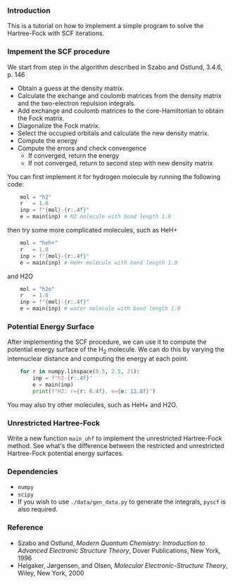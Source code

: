 ### Introduction
This is a tutorial on how to implement a simple program
to solve the Hartree-Fock with SCF iterations.

### Impement the SCF procedure
We start from step in the algorithm described in Szabo and Ostlund, 3.4.6, p. 146

- Obtain a guess at the density matrix.
- Calculate the exchange and coulomb matrices from the density matrix
    and the two-electron repulsion integrals.
- Add exchange and coulomb matrices to the core-Hamiltonian to obtain the
    Fock matrix.
- Diagonalize the Fock matrix.
- Select the occupied orbitals and calculate the new density matrix.
- Compute the energy
- Compute the errors and check convergence
    - If converged, return the energy
    - If not converged, return to second step with new density matrix

You can first implement it for hydrogen molecule by running the following code:

```python
    mol = "h2"
    r   = 1.0
    inp = f"{mol}-{r:.4f}"
    e = main(inp) # H2 molecule with bond length 1.0
```
then try some more complicated molecules, such as HeH+
```python
    mol = "heh+"
    r   = 1.0
    inp = f"{mol}-{r:.4f}"
    e = main(inp) # HeH+ molecule with bond length 1.0
```
and H2O

```python
    mol = "h2o"
    r   = 1.0
    inp = f"{mol}-{r:.4f}"
    e = main(inp) # water molecule with bond length 1.0
```

### Potential Energy Surface

After implementing the SCF procedure, we can use it to compute the potential energy surface 
of the H$_2$ molecule. We can do this by varying the internuclear distance and computing the
energy at each point.
```python
    for r in numpy.linspace(0.5, 2.5, 21):
        inp = f"h2-{r:.4f}"
        e = main(inp)
        print(f"H2: r={r: 6.4f}, e={e: 12.8f}")
```
You may also try other molecules, such as HeH+ and H2O.

### Unrestricted Hartree-Fock
Write a new function `main_uhf` to implement the unrestricted Hartree-Fock method.
See what's the difference between the restricted and unrestricted Hartree-Fock potential energy surfaces.

### Dependencies
- `numpy`
- `scipy`
- If you wish to use `./data/gen_data.py` to generate the integrals, `pyscf` is also required.

### Reference
- Szabo and Ostlund, _Modern Quantum Chemistry: Introduction to Advanced Electronic Structure Theory_,
  Dover Publications, New York, 1996
- Helgaker, Jørgensen, and Olsen, _Molecular Electronic-Structure Theory_, Wiley, New York, 2000